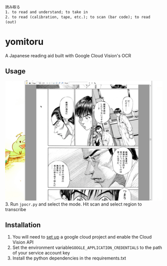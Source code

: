     読み取る
    1. to read and understand; to take in
    2. to read (calibration, tape, etc.); to scan (bar code); to read (out)

# yomitoru 
 A Japanese reading aid built with Google Cloud Vision's OCR


## Usage

![](ocr_example.gif)
3. Run `jpocr.py` and select the mode. Hit scan and select region to transcribe

## Installation

1. You will need to [set up](https://cloud.google.com/vision/product-search/docs/before-you-begin) a google cloud project and enable the Cloud Vision API
2.  Set the environment variable`GOOGLE_APPLICATION_CREDENTIALS` to the path of your service account key
3. Install the python dependencies in the requirements.txt

